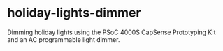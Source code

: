 # holiday-lights-dimmer
Dimming holiday lights using the PSoC 4000S CapSense Prototyping Kit and an AC programmable light dimmer.
